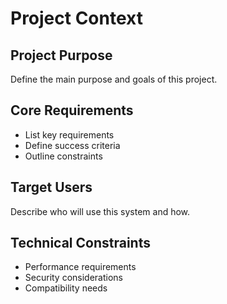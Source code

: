 # Project Context

## Project Purpose
Define the main purpose and goals of this project.

## Core Requirements
- List key requirements
- Define success criteria
- Outline constraints

## Target Users
Describe who will use this system and how.

## Technical Constraints
- Performance requirements
- Security considerations
- Compatibility needs
